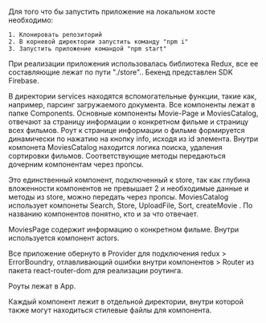 Для того что бы запустить приложение на локальном хосте необходимо:

    1. Клонировать репозиторий
    2. В корневой директории запустить команду "npm i"
    3. Запустить приложение командой "npm start"

При реализации приложения использовалась библиотека Redux, все ее составляющие лежат по пути "./store".. Бекенд представлен SDK Firebase.

В директории services находятся вспомогательные функции, такие как, например, парсинг загружаемого документа.
Все компоненты лежат в папке Components. Основные компоненты Movie-Page и MoviesCatalog, отвечают за страницу информации о конкретном фильме и страницу всех фильмов.
Роут к странице информации о фильме формируется динамически по нажатию на кнопку info, исходя из id элемента.
Внутри компонета MoviesCatalog находится логика поиска, удаления сортировки фильмов. Соответствующие методы передаються дочерним компонентам через пропсы.

Это единственный компонент, подключенный к store, так как глубина вложенности компонентов не превышает 2 и необходимые данные и методы из store, можно передать через пропсы.
MoviesCatalog использует компонеты Search, Store, UploadFile, Sort, createMovie . По названию компонентов понятно, кто и за что отвечает.

MoviesPage содержит информацию о конкретном фильме. Внутри используется компонент actors.

Все приложение обернуто в Provider для подключения redux > ErrorBoundry, отлавливающий ошибки внутри компонентов > Router из пакета react-router-dom для реализации роутинга.

Роуты лежат в App.

Каждый компонент лежит в отдельной директории, внутри которой также могут находиться стилевые файлы для компонента.
